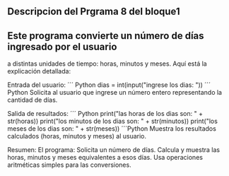 ## Descripcion del Prgrama 8 del bloque1
## Este programa convierte un número de días ingresado por el usuario
a distintas unidades de tiempo: horas, minutos y meses. Aquí está la explicación detallada:


Entrada del usuario:
´´´ Python
dias = int(input("ingrese los dias: "))
´´´ Python
Solicita al usuario que ingrese un número entero representando la cantidad de días.

Salida de resultados:
´´´ Python 
print("las horas de los dias son: " + str(horas))
print("los minutos de los dias son: " + str(minutos))
print("los meses de los dias son: " + str(meses))
´´´Python
Muestra los resultados calculados (horas, minutos y meses) al usuario.

Resumen:
El programa:
Solicita un número de días.
Calcula y muestra las horas, minutos y meses equivalentes a esos días.
Usa operaciones aritméticas simples para las conversiones.






